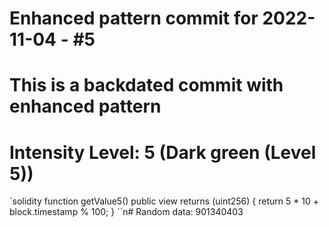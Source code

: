 ﻿# Enhanced pattern commit for 2022-11-04 - #5
# This is a backdated commit with enhanced pattern
# Intensity Level: 5 (Dark green (Level 5))
`solidity
function getValue5() public view returns (uint256) {
    return 5 * 10 + block.timestamp % 100;
}
``n# Random data: 901340403

